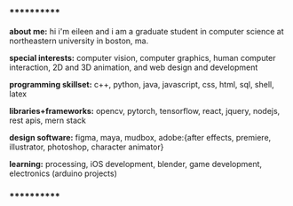 ### **********

**about me:** hi i'm eileen and i am a graduate student in computer science at northeastern university in boston, ma. 

**special interests:** computer vision, computer graphics, human computer interaction, 2D and 3D animation, and web design and development 

**programming skillset:** c++, python, java, javascript, css, html, sql, shell, latex

**libraries+frameworks:** opencv, pytorch, tensorflow, react, jquery, nodejs, rest apis, mern stack

**design software:** figma, maya, mudbox, adobe:{after effects, premiere, illustrator, photoshop, character animator} 

**learning:** processing, iOS development, blender, game development, electronics (arduino projects)

### **********
